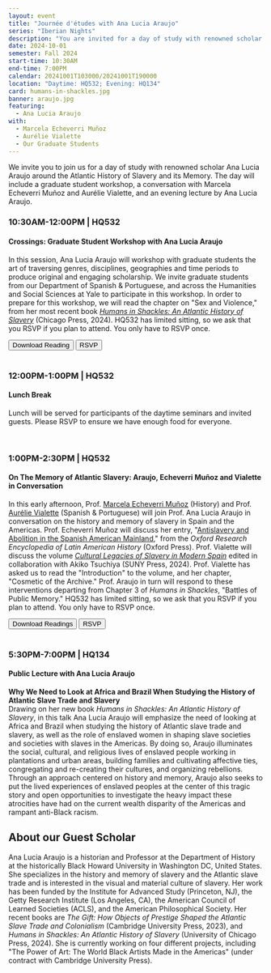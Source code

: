 ```yaml
---
layout: event
title: "Journée d'études with Ana Lucia Araujo"
series: "Iberian Nights"
description: "You are invited for a day of study with renowned scholar Ana Lucia Araujo around the Atlantic History of Slavery and its Memory."
date: 2024-10-01
semester: Fall 2024
start-time: 10:30AM
end-time: 7:00PM
calendar: 20241001T103000/20241001T190000
location: "Daytime: HQ532; Evening: HQ134"
card: humans-in-shackles.jpg
banner: araujo.jpg
featuring:
  - Ana Lucia Araujo
with:
  - Marcela Echeverri Muñoz
  - Aurélie Vialette
  - Our Graduate Students
---
```


We invite you to join us for a day of study with renowned scholar Ana Lucia Araujo around the Atlantic History of Slavery and its Memory. The day will include a graduate student workshop, a conversation with Marcela Echeverri Muñoz and Aurélie Vialette, and an evening lecture by Ana Lucia Araujo.

### **10:30AM-12:00PM** | **HQ532**

#### Crossings: Graduate Student Workshop with Ana Lucia Araujo

In this session, Ana Lucia Araujo will workshop with graduate students the art of traversing genres, disciplines, geographies and time periods to produce original and engaging scholarship. We invite graduate students from our Department of Spanish & Portuguese, and across the Humanities and Social Sciences at Yale to participate in this workshop. In order to prepare for this workshop, we will read the chapter on "Sex and Violence," from her most recent book _[Humans in Shackles: An Atlantic History of Slavery](https://press.uchicago.edu/ucp/books/book/chicago/H/bo229867701.html)_ (Chicago Press, 2024). HQ532 has limited sitting, so we ask that you RSVP if you plan to attend. You only have to RSVP once.

<div class="row justify-content-md-center mt-3">
  <div class="col">
    <a href="/documents/araujo-ch10-sex-violence.pdf" class="card-link" target="_blank"><button type="button" class="btn btn-primary">Download Reading</button></a> <a href="https://docs.google.com/forms/d/e/1FAIpQLSftpHCQpaYUHF3fswSqE3B0GsZlbrx_Ux7uDq07ejLaOllnwQ/viewform?usp=sf_link" class="card-link" target="_blank"><button type="button" class="btn btn-primary">RSVP</button></a>
  </div>
</div>
<br>

### **12:00PM-1:00PM** | **HQ532**

#### Lunch Break

Lunch will be served for participants of the daytime seminars and invited guests. Please RSVP to ensure we have enough food for everyone.

<br>

### **1:00PM-2:30PM** | **HQ532**

#### On The Memory of Atlantic Slavery: Araujo, Echeverri Muñoz and Vialette in Conversation

In this early afternoon, Prof. [Marcela Echeverri Muñoz](https://history.yale.edu/people/marcela-echeverri-mu-oz) (History) and Prof. [Aurélie Vialette](https://span-port.yale.edu/people/aurelie-vialette) (Spanish & Portuguese) will join Prof. Ana Lucia Araujo in conversation on the history and memory of slavery in Spain and the Americas. Prof. Echeverri Muñoz will discuss her entry, "[Antislavery and Abolition in the Spanish American Mainland](https://oxfordre.com/latinamericanhistory/display/10.1093/acrefore/9780199366439.001.0001/acrefore-9780199366439-e-505)," from the _Oxford Research Encyclopedia of Latin American History_ (Oxford Press). Prof. Vialette will discuss the volume _[Cultural Legacies of Slavery in Modern Spain](https://sunypress.edu/Books/C/Cultural-Legacies-of-Slavery-in-Modern-Spain)_ edited in collaboration with Akiko Tsuchiya (SUNY Press, 2024). Prof. Vialette has asked us to read the "Introduction" to the volume, and her chapter, "Cosmetic of the Archive." Prof. Araujo in turn will respond to these interventions departing from Chapter 3 of _Humans in Shackles_, "Battles of Public Memory." HQ532 has limited sitting, so we ask that you RSVP if you plan to attend. You only have to RSVP once.

<div class="row justify-content-md-center mt-3">
  <div class="col">
    <a href="/documents/echeverri-vialette-araujo.pdf" class="card-link" target="_blank"><button type="button" class="btn btn-primary">Download Readings</button></a> <a href="https://docs.google.com/forms/d/e/1FAIpQLSftpHCQpaYUHF3fswSqE3B0GsZlbrx_Ux7uDq07ejLaOllnwQ/viewform?usp=sf_link" class="card-link" target="_blank"><button type="button" class="btn btn-primary">RSVP</button></a>
  </div>
</div>
<br>

### **5:30PM-7:00PM** | **HQ134**

#### Public Lecture with Ana Lucia Araujo

**Why We Need to Look at Africa and Brazil When Studying the History of Atlantic Slave Trade and Slavery**  
Drawing on her new book _Humans in Shackles: An Atlantic History of Slavery_, in this talk Ana Lucia Araujo will emphasize the need of looking at Africa and Brazil when studying the history of Atlantic slave trade and slavery, as well as the role of enslaved women in shaping slave societies and societies with slaves in the Americas. By doing so, Araujo illuminates the social, cultural, and religious lives of enslaved people working in plantations and urban areas, building families and cultivating affective ties, congregating and re-creating their cultures, and organizing rebellions. Through an approach centered on history and memory, Araujo also seeks to put the lived experiences of enslaved peoples at the center of this tragic story and open opportunities to investigate the heavy impact these atrocities have had on the current wealth disparity of the Americas and rampant anti-Black racism.

## About our Guest Scholar

Ana Lucia Araujo is a historian and Professor at the Department of History at the historically Black Howard University in Washington DC, United States. She specializes in the history and memory of slavery and the Atlantic slave trade and is interested in the visual and material culture of slavery. Her work has been funded by the Institute for Advanced Study (Princeton, NJ), the Getty Research Institute (Los Angeles, CA), the American Council of Learned Societies (ACLS), and the American Philosophical Society. Her recent books are _The Gift: How Objects of Prestige Shaped the Atlantic Slave Trade and Colonialism_ (Cambridge University Press, 2023), and _Humans in Shackles: An Atlantic History of Slavery_ (University of Chicago Press, 2024). She is currently working on four different projects, including "The Power of Art: The World Black Artists Made in the Americas" (under contract with Cambridge University Press).

